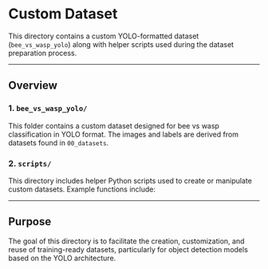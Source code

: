 # Custom Dataset

This directory contains a custom YOLO-formatted dataset (`bee_vs_wasp_yolo`) along with helper scripts used during the dataset preparation process.

---

## Overview

### 1. `bee_vs_wasp_yolo/`
This folder contains a custom dataset designed for bee vs wasp classification in YOLO format. The images and labels are derived from datasets found in `00_datasets`.

### 2. `scripts/`
This directory includes helper Python scripts used to create or manipulate custom datasets. Example functions include:

---

## Purpose

The goal of this directory is to facilitate the creation, customization, and reuse of training-ready datasets, particularly for object detection models based on the YOLO architecture.

